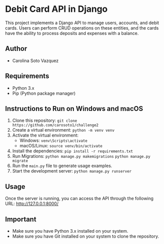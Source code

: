 # Debit Card API in Django

This project implements a Django API to manage users, accounts, and debit cards. Users can perform CRUD operations on these entities, and the cards have the ability to process deposits and expenses with a balance.

## Author
- Carolina Soto Vazquez

## Requirements
- Python 3.x
- Pip (Python package manager)

## Instructions to Run on Windows and macOS

1. Clone this repository: `git clone https://github.com/carosoto1/challenge2`
2. Create a virtual environment: `python -m venv venv`
3. Activate the virtual environment:
   - Windows: `venv\Scripts\activate`
   - macOS/Linux: `source venv/bin/activate`
4. Install the dependencies: `pip install -r requirements.txt`
5. Run Migrations: `python manage.py makemigrations`
                   `python manage.py migrate`
6. Run the `main.py` file to generate usage examples.
7. Start the development server: `python manage.py runserver`

## Usage
Once the server is running, you can access the API through the following URL: http://127.0.0.1:8000/

## Important
- Make sure you have Python 3.x installed on your system.
- Make sure you have Git installed on your system to clone the repository.